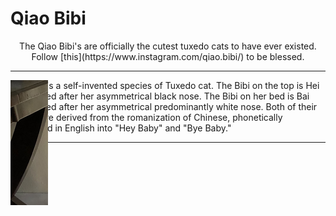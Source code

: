 # Qiao Bibi
<center>The Qiao Bibi's are officially the cutest tuxedo cats to have ever existed. Follow [this](https://www.instagram.com/qiao.bibi/) to be blessed. </center>
<hr>
<img src="IMG_8368.jpeg" style= "display: block;
  margin-left: auto;
  margin-right: auto;
  position: absolute;
  clip: rect(0px,60px,200px,0px);">
The Bibi is a self-invented species of Tuxedo cat. The Bibi on the top is Hei Bibi named after her asymmetrical black nose. The Bibi on her bed is Bai Bibi named after her 
asymmetrical predominantly white nose. Both of their names are derived from the romanization of Chinese, phonetically butchered in English into "Hey Baby" and "Bye Baby."
<hr>

